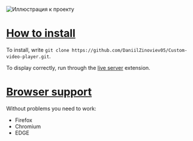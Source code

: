 ![Иллюстрация к проекту](https://github.com/DaniilZinoviev05/Custom-video-player/blob/master/vokoscreenNG-2024-08-13_23-50-41.gif)


# [How to install](#how-to-install)


To install, write `git clone https://github.com/DaniilZinoviev05/Custom-video-player.git`.


To display correctly, run through the [live server](https://marketplace.visualstudio.com/items?itemName=ritwickdey.LiveServer) extension.


# [Browser support](#browser-support)


Without problems you need to work:

- Firefox
- Chromium
- EDGE
